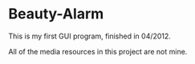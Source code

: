 Beauty-Alarm
============

This is my first GUI program, finished in 04/2012.

All of the media resources in this project are not mine.
